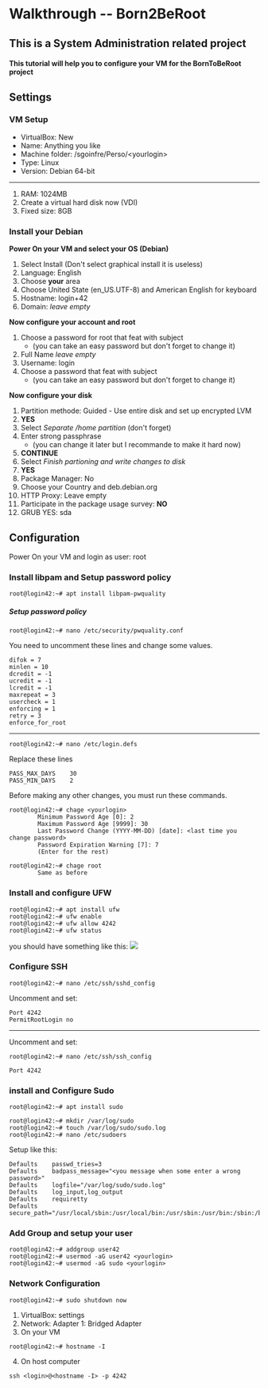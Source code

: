 # Walkthrough -- Born2BeRoot
## This is a System Administration related project

#### This tutorial will help you to configure your VM for the BornToBeRoot project

## Settings
### VM Setup
* VirtualBox: New
* Name: Anything you like
* Machine folder: /sgoinfre/Perso/\<yourlogin>
* Type: Linux
* Version: Debian 64-bit
---
1. RAM: 1024MB
2. Create a virtual hard disk now (VDI)
3. Fixed size: 8GB

### Install your Debian


**Power On your VM and select your OS (Debian)**

1. Select Install (Don't select graphical install it is useless)
2. Language: English
3. Choose **your** area
4. Choose United State (en_US.UTF-8) and American English for keyboard
5. Hostname: login+42
6. Domain: *leave empty*

**Now configure your account and root** 

1. Choose a password for root that feat with subject
    * (you can take an easy password but don't forget to change it)
3. Full Name *leave empty*
4. Username: login
5. Choose a password that feat with subject
    * (you can take an easy password but don't forget to change it)

**Now configure your disk**
1. Partition methode: Guided - Use entire disk and set up encrypted LVM
2. **YES**
3. Select *Separate /home partition* (don't forget)
4. Enter strong passphrase
    * (you can change it later but I recommande to make it hard now)
5. **CONTINUE**
6. Select *Finish partioning and write changes to disk*
7. **YES**
8. Package Manager: No
9. Choose your Country and deb.debian.org
10. HTTP Proxy: Leave empty
11. Participate in the package usage survey: **NO**
12. GRUB YES: sda

## Configuration
Power On your VM and login as user: root

### Install libpam and Setup password policy
```
root@login42:~# apt install libpam-pwquality
```
##### Setup password policy

```
root@login42:~# nano /etc/security/pwquality.conf 
```
You need to uncomment these lines and change some values.
```
difok = 7
minlen = 10
dcredit = -1
ucredit = -1
lcredit = -1
maxrepeat = 3
usercheck = 1
enforcing = 1
retry = 3
enforce_for_root
```
---
```
root@login42:~# nano /etc/login.defs
```
Replace these lines
```
PASS_MAX_DAYS    30
PASS_MIN_DAYS    2
```
Before making any other changes, you must run these commands.
```
root@login42:~# chage <yourlogin>
        Minimum Password Age [0]: 2
        Maximum Password Age [9999]: 30
        Last Password Change (YYYY-MM-DD) [date]: <last time you change password>
        Password Expiration Warning [7]: 7
        (Enter for the rest)
                           
root@login42:~# chage root
        Same as before
```

### Install and configure UFW

```
root@login42:~# apt install ufw
root@login42:~# ufw enable
root@login42:~# ufw allow 4242
root@login42:~# ufw status
```
you should have something like this:
![](https://i.imgur.com/2dWpUFK.png)

### Configure SSH

```
root@login42:~# nano /etc/ssh/sshd_config
```
Uncomment and set:
```
Port 4242
PermitRootLogin no
```
---
Uncomment and set:
```
root@login42:~# nano /etc/ssh/ssh_config
```

```
Port 4242
```


### install and Configure Sudo
```
root@login42:~# apt install sudo
```
```
root@login42:~# mkdir /var/log/sudo
root@login42:~# touch /var/log/sudo/sudo.log
root@login42:~# nano /etc/sudoers
```

Setup like this:
```
Defaults    passwd_tries=3
Defaults    badpass_message="<you message when some enter a wrong password>"
Defaults    logfile="/var/log/sudo/sudo.log"
Defaults    log_input,log_output
Defaults    requiretty
Defaults    secure_path="/usr/local/sbin:/usr/local/bin:/usr/sbin:/usr/bin:/sbin:/bin:/snap/bin"
```

### Add Group and setup your user

```
root@login42:~# addgroup user42
root@login42:~# usermod -aG user42 <yourlogin>
root@login42:~# usermod -aG sudo <yourlogin>
```

### Network Configuration

```
root@login42:~# sudo shutdown now
```

1. VirtualBox: settings
2. Network: Adapter 1: Bridged Adapter
3. On your VM

```
root@login42:~# hostname -I
```
4. On host computer
```
ssh <login>@<hostname -I> -p 4242
```
